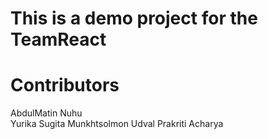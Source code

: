# This is a demo project for the TeamReact

# Contributors

AbdulMatin Nuhu  
Yurika Sugita
Munkhtsolmon Udval
Prakriti Acharya

